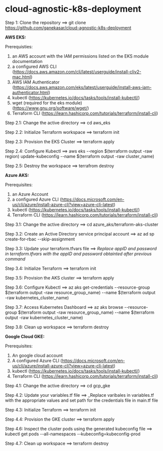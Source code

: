 # cloud-agnostic-k8s-deployment

Step 1: Clone the repository ==> 
        git clone https://github.com/ganekasar/cloud-agnostic-k8s-deployment

**AWS EKS:**

Prerequisties:
1. an AWS account with the IAM permissions listed on the EKS module documentation
2. a configured AWS CLI (https://docs.aws.amazon.com/cli/latest/userguide/install-cliv2-mac.html)
3. AWS IAM Authenticator (https://docs.aws.amazon.com/eks/latest/userguide/install-aws-iam-authenticator.html)
4. kubectl (https://kubernetes.io/docs/tasks/tools/install-kubectl/)
5. wget (required for the eks module) (https://www.gnu.org/software/wget/)
6. Terraform CLI (https://learn.hashicorp.com/tutorials/terraform/install-cli)

Step 2.1: Change the active directory ==>
          cd aws_eks

Step 2.2: Initialize Terraform workspace ==>
          terraform init

Step 2.3: Provision the EKS Cluster ==>
          terraform apply

Step 2.4: Configure Kubectl ==>
          aws eks --region $(terraform output -raw region) update-kubeconfig --name $(terraform output -raw cluster_name)
 
Step 2.5: Destroy the workspace ==>
          terrafrom destroy

**Azure AKS:**

Prerequisites:
1. an Azure Account
2. a configured Azure CLI (https://docs.microsoft.com/en-us/cli/azure/install-azure-cli?view=azure-cli-latest)
3. kubectl (https://kubernetes.io/docs/tasks/tools/install-kubectl/)
4. Terraform CLI (https://learn.hashicorp.com/tutorials/terraform/install-cli)

Step 3.1: Change the active directory ==> 
          cd azure_aks/terraform-aks-cluster
          
Step 3.2: Create an Active Directory service principal account ==>
          az ad sp create-for-rbac --skip-assignment

Step 3.3: Update your terraform.tfvars file ==>
          _Replace appID and password in terraform.tfvars with the appID and password obtainted after previous command_

Step 3.4: Initialize Terraform ==>
          terraform init

Step 3.5: Provision the AKS cluster ==>
          terraform apply

Step 3.6: Configure Kubectl ==>
          az aks get-credentials --resource-group $(terraform output -raw resource_group_name) --name $(terraform output -raw kubernetes_cluster_name)

Step 3.7: Access Kubernetes Dashboard ==>
          az aks browse --resource-group $(terraform output -raw resource_group_name) --name $(terraform output -raw kubernetes_cluster_name)

Step 3.8: Clean up workspace ==>
          terraform destroy

**Google Cloud GKE:**

Prerequisites:
1. An google cloud account
2. A configured Azure CLI (https://docs.microsoft.com/en-us/cli/azure/install-azure-cli?view=azure-cli-latest)
3. kubectl (https://kubernetes.io/docs/tasks/tools/install-kubectl/)
4. Terraform CLI (https://learn.hashicorp.com/tutorials/terraform/install-cli)

Step 4.1: Change the active directory ==> 
          cd gcp_gke
          
Step 4.2: Update your variables.tf file ==>
          _Replace varibales in variables.tf with the appropriate values and set path for the credentials file in main.tf file

Step 4.3: Initialize Terraform ==>
          terraform init

Step 4.4: Provision the GKE cluster ==>
          terraform apply

Step 4.6: Inspect the cluster pods using the generated kubeconfig file ==>
          kubectl get pods --all-namespaces --kubeconfig=kubeconfig-prod

Step 4.7: Clean up workspace ==>
          terraform destroy
     

